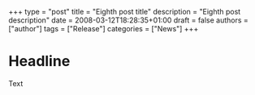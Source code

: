 +++
type = "post"
title = "Eighth post title"
description = "Eighth post description"
date = 2008-03-12T18:28:35+01:00
draft = false
authors = ["author"]
tags = ["Release"]
categories = ["News"]
+++

# Headline
Text
